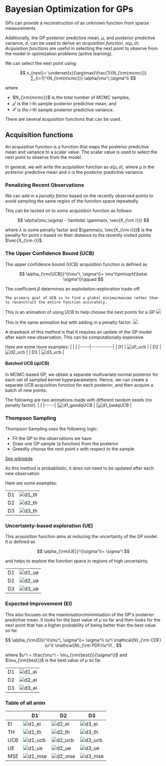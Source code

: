 # Bayesian Optimization for GPs



GPs can provide a reconstruction of an unknown function from sparse measurements

Additionally, the GP posterior predictive mean, $\mu$, and posterior predictive variance, $\sigma$, can be used to derive an _acquisition function_, $\alpha(\mu,\sigma)$. _Acquisition functions_ are useful in selecting the next point to observe from the model in optimization problems (active learning).


We can select the next point using:

$$
x_{next}= \underset{x}{\arg\max}\frac{1}{N_{\rm{mcmc}}}∑_{i=1}^{N_{\rm{mcmc}}} \alpha(\mu^i,\sigma^i)
$$

where
- $N_{\rm{mcmc}}$ is the total number of MCMC samples,
- $\mu^i$ is the _i_-th sample posterior predictive mean, and
- $\sigma^i$ is the _i_-th sample posterior predictive variance.


There are several acquisition functions that can be used.

## Acquisition functions

An acquisition function is a function that maps the posterior predictive mean and variance to a scalar value. The scalar value is used to select the next point to observe from the model.

In general, we will write the acquisition function as $\alpha(\mu,\sigma)$, where $\mu$ is the posterior predictive mean and $\sigma$ is the posterior predictive variance.

### Penalizing Recent Observations

We can add in a _penalty factor_ based on the recently observed points to avoid sampling the same region of the function space repeatedly.

This can be tacked on to _some_ acquisition function as follows:

$$
\alpha(\mu,\sigma) - \lambda\ \gamma(x, \vec{X_{\rm r}})
$$

where $\lambda$ is some penalty factor and $\gamma(x, \vec{X_{\rm r}})$ is the penalty for point $x$ based on their distance to the recently visited points $\vec{X_{\rm r}}$.


### The Upper Confidence Bound (UCB)

The upper confidence bound (UCB) acquisition function is defined as

$$
\alpha_{\rm{UCB}}^i(\mu^i, \sigma^i)= \mu^i\pm\sqrt{\beta\ \sigma^i}\qquad
$$

The coefficient $\beta$ determines an exploitation-exploration trade-off.

```{note}
The primary goal of UCB is to find a global minima/maxima rather than to reconstruct the entire function accurately.
```


This is an animation of using UCB to help choose the next points for a GP
![](https://user-images.githubusercontent.com/15642823/262271178-9d36eb7b-10b6-445c-9147-f5d0758713d0.gif)


This is the same animation but with adding in a penalty factor:
![](https://user-images.githubusercontent.com/15642823/262335925-4df4f33b-9168-4bf7-8fd2-f59b81b26060.gif)


A drawback of this method is that it requires an update of the GP model after each new observation. This can be computationally expensive.

Here are some more examples:
|     |           |
|-----|-----------|
| D1  | ![d1_ucb] |
| D2  | ![d2_ucb] |
| D3  | ![d3_ucb] |


#### Batched UCB (qUCB)

In MCMC-based GP, we obtain a separate multivariate normal posterior for each set of sampled kernel hyperparameters.
Hence, we can create a separate UCB acquisition function for each posterior, and then acquire a batch of new points.

The following are two animations made with different random seeds (no penalty factor).
|     |
|-----|
|![d1_goodqUCB] |
|![d1_badqUCB] |






### Thompson Sampling

Thompson Sampling uses the following logic:

- Fit the GP to the observations we have
- Draw one GP sample (a function) from the posterior
- Greedily choose the next point x with respect to the sample

[See wikipeda](https://en.wikipedia.org/wiki/Thompson_sampling)

As this method is probabilistic, it does not need to be updated after each new observation.

Here are some examples:

|     |          |
|-----|----------|
| D1  | ![d1_th] |
| D2  | ![d2_th] |
| D3  | ![d3_th] |


### Uncertainty-based exploration (UE)

This acquisition function aims at reducing the uncertainty of the GP model. It is defined as

$$
\alpha_{\rm{UE}}^i(\sigma^i)= \sigma^i
$$

and helps to explore the function space in regions of high uncertainty.


|     |          |
|-----|----------|
| D1  | ![d1_ue] |
| D2  | ![d2_ue] |
| D3  | ![d3_ue] |

### Expected Improvement (EI)

This also focuses on the maximisation/minimisation of the GP's posterior predictive mean.
It looks for the best value of $\mu$ so far and then looks for the next point that has a higher probability of being better than the best value so far.

$$
\alpha_{\rm{EI}}^i(\mu^i, \sigma^i)= \sigma^i\ (u^i \mathcal{N}_{\rm CDF}(u^i) \mathcal{N}_{\rm PDF}(u^i)\ ,
$$

where $u^i = \frac{\mu^i - \mu_{\rm{best}}}{\sigma^i}$ and $\mu_{\rm{best}}$ is the best value of $\mu$ so far.

|     |          |
|-----|----------|
| D1  | ![d1_ei] |
| D2  | ![d2_ei] |
| D3  | ![d3_ei] |






### Table of all anim


|     | D1         | D2        | D3        |
|-----|------------|-----------|-----------|
| EI  | ![d1_ei]   | ![d2_ei]  | ![d3_ei]  |
| TH  | ![d1_th]   | ![d2_th]  | ![d3_th]  |
| UCB | ![d1_ucb]  | ![d2_ucb] | ![d3_ucb] |
| UE  | ![d1_ue]   | ![d2_ue]  | ![d3_ue]  |
| MSE | ![d1_mse]  | ![d2_mse] | ![d3_mse] |








[d1_ei]:https://github.com/avivajpeyi/compas_ml_surrogate/assets/15642823/2cda4d1b-6cb0-4ce5-96b5-48d9cbf0790c
[d1_th]:https://github.com/avivajpeyi/compas_ml_surrogate/assets/15642823/97bc210f-c29c-4b12-8c7f-a3bb8b5abd47
[d1_ucb]:https://github.com/avivajpeyi/compas_ml_surrogate/assets/15642823/e1943785-7ea4-4079-99d3-29abb2041a1d
[d1_ue]:https://github.com/avivajpeyi/compas_ml_surrogate/assets/15642823/9f6a16cb-0be3-4a0c-8472-53e30e3bcc63

[d2_ei]:https://github.com/avivajpeyi/compas_ml_surrogate/assets/15642823/7ef729fc-8f95-40cb-b1a2-e1171eceec43
[d2_th]:https://github.com/avivajpeyi/compas_ml_surrogate/assets/15642823/7e9a36a5-d4d6-4593-a9d3-2ce706ccb5dc
[d2_ucb]:https://github.com/avivajpeyi/compas_ml_surrogate/assets/15642823/42e89e23-1e5b-44e0-a78b-259f52869c16
[d2_ue]:https://github.com/avivajpeyi/compas_ml_surrogate/assets/15642823/bd35eded-89c0-4f5c-a080-04010230e463

[d3_ei]:https://github.com/avivajpeyi/compas_ml_surrogate/assets/15642823/da7ad5b4-820b-4ce9-9680-1cf7cd50ed4f
[d3_th]:https://github.com/avivajpeyi/compas_ml_surrogate/assets/15642823/aa33ad19-e249-44d8-b5ee-f628a12266a8
[d3_ucb]:https://github.com/avivajpeyi/compas_ml_surrogate/assets/15642823/d6184215-0e05-4388-88bb-82228ea6b200
[d3_ue]:https://github.com/avivajpeyi/compas_ml_surrogate/assets/15642823/2691afbf-76d5-4168-b6e5-d5a210f31a2e






[d1_goodqUCB]:https://github.com/avivajpeyi/compas_ml_surrogate/assets/15642823/2be19245-50e4-482a-8979-e171ae33103b
[d1_badqUCB]:https://github.com/avivajpeyi/compas_ml_surrogate/assets/15642823/cb9a7e54-c71b-4d4d-8229-387f2f53450e
[d1_mse]:https://github.com/avivajpeyi/compas_ml_surrogate/assets/15642823/c1858c15-2219-40f5-975f-228e329f3f78
[d2_mse]:https://github.com/avivajpeyi/compas_ml_surrogate/assets/15642823/881896f6-42e4-4ab9-b56c-c69190a60443
[d3_mse]:https://github.com/avivajpeyi/compas_ml_surrogate/assets/15642823/58cb8d2c-315e-4276-ae2c-77a030655686
